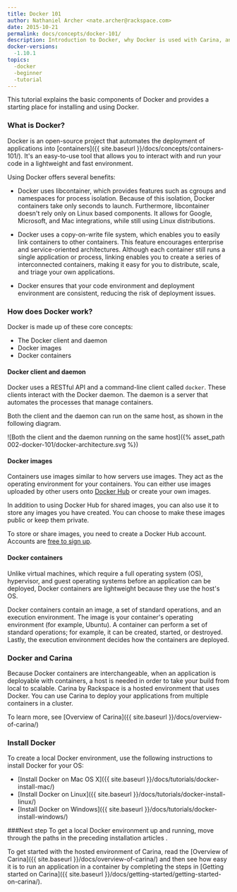 ```yaml
---
title: Docker 101
author: Nathaniel Archer <nate.archer@rackspace.com>
date: 2015-10-21
permalink: docs/concepts/docker-101/
description: Introduction to Docker, why Docker is used with Carina, and instructions on how to install and use Docker
docker-versions:
  -1.10.1
topics:
  -docker
  -beginner
  -tutorial
---
```


This tutorial explains the basic components of Docker and provides a starting place for installing and using Docker.

### What is Docker?

Docker is an open-source project that automates the deployment of applications into [containers]({{ site.baseurl }}/docs/concepts/containers-101/). It's an easy-to-use tool that allows you to interact with and run your code in a lightweight and fast environment.

Using Docker offers several benefits:

* Docker uses libcontainer, which provides features such as cgroups and namespaces for process isolation. Because of this isolation, Docker containers take only seconds to launch. Furthermore, libcontainer doesn't rely only on Linux based components. It allows for Google, Microsoft, and Mac integrations, while still using Linux distributions.

* Docker uses a copy-on-write file system, which enables you to easily link containers to other containers. This feature encourages enterprise and service-oriented architectures. Although each container still runs a single application or process, linking enables you to create a series of interconnected containers, making it easy for you to distribute, scale, and triage your own applications.

* Docker ensures that your code environment and deployment environment are consistent, reducing the risk of deployment issues.

### How does Docker work?

Docker is made up of these core concepts:

* The Docker client and daemon
* Docker images
* Docker containers

#### Docker client and daemon
Docker uses a RESTful API and a command-line client called `docker`. These clients interact with the Docker daemon. The daemon is a server that automates the processes that manage containers.

Both the client and the daemon can run on the same host, as shown in the following diagram.

![Both the client and the daemon running on the same host]({% asset_path 002-docker-101/docker-architecture.svg %})

#### Docker images
Containers use images similar to how servers use images. They act as the operating environment for your containers. You can either use images uploaded by other users onto [Docker Hub](https://hub.docker.com/explore/) or create your own images.

In addition to using Docker Hub for shared images, you can also use it to store any images you have created. You can choose to make these images public or keep them private.

To store or share images, you need to create a Docker Hub account. Accounts are [free to sign up](https://hub.docker.com/).

#### Docker containers
Unlike virtual machines, which require a full operating system (OS), hypervisor, and guest operating systems before an application can be deployed, Docker containers are lightweight because they use the host's OS.

Docker containers contain an image, a set of standard operations, and an execution environment. The image is your container's operating environment (for example, Ubuntu). A container can perform a set of standard operations; for example, it can be created, started, or destroyed. Lastly, the execution environment decides how the containers are deployed.

<!--diagram explaining Docker containers here-->

### Docker and Carina

Because Docker containers are interchangeable, when an application is deployable with containers, a host is needed in order to take your build from local to scalable. Carina by Rackspace is a hosted environment that uses Docker. You can use Carina to deploy your applications from multiple containers in a cluster.

To learn more, see [Overview of Carina]({{ site.baseurl }}/docs/overview-of-carina/)

### Install Docker
To create a local Docker environment, use the following instructions to install Docker for your OS:

* [Install Docker on Mac OS X]({{ site.baseurl }}/docs/tutorials/docker-install-mac/)
* [Install Docker on Linux]({{ site.baseurl }}/docs/tutorials/docker-install-linux/)
* [Install Docker on Windows]({{ site.baseurl }}/docs/tutorials/docker-install-windows/)

###Next step
To get a local Docker environment up and running, move through the paths in the preceding installation articles .

To get started with the hosted environment of Carina, read the [Overview of Carina]({{ site.baseurl }}/docs/overview-of-carina/) and then see how easy it is to run an application in a container by completing the steps in [Getting started on Carina]({{ site.baseurl }}/docs/getting-started/getting-started-on-carina/).
